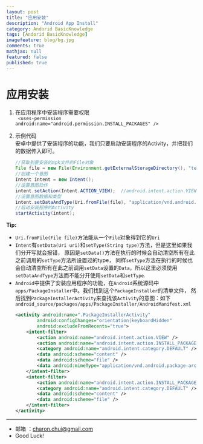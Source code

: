```yaml
---
layout: post
title: "应用安装"
description: "Android App Install"
category: Andorid BasicKnowledge
tags: [Andorid BasicKnowledge]
imagefeature: blog/bg.jpg
comments: true
mathjax: null
featured: false
published: true
---
```


应用安装
===

1. 在应用程序中安装程序需要权限   
   ` <uses-permission android:name="android.permission.INSTALL_PACKAGES" />`

2. 示例代码   
    安卓中提供了安装程序的功能，我们只要启动安装程序的Activity，并把我们的数据传入即可。
	```java
	//获取到要安装的apk文件的File对象
	File file = new File(Environment.getExternalStorageDirectory(), "test.apk");
	//创建一个意图
	Intent intent = new Intent();
	//设置意图动作
	intent.setAction(Intent.ACTION_VIEW);  //android.intent.action.VIEW
	//设置意图数据和类型
	intent.setDataAndType(Uri.fromFile(file), "application/vnd.android.package-archive");
	//启动安装程序的Activity
	startActivity(intent);
	```

**Tip:**   
- `Uri.fromFile(File file)`方法能从一个`File`对象得到它的`Uri`  
- `Intent`有`setData(Uri uri)`和`setType(String type)`方法，但是这里如果我们分开写就会报错，
	原因是`setData()`方法在执行的时候会自动清空所有在此之前调用的`setType`方法所设置过的type，
	同样`setType`方法在执行的时候也会自动清空所有在此之前调用`setData`设置的`Data`，所以这里必须使用`setDataAndType`方法而不能分开使用`setData`和`setType`.
- `Android`中提供了安装应用程序的功能，在`Android`系统源码中`apps/PackageInstaller`中。我们找到这个`PackageInstaller`的清单文件，
	然后找到`PackageInstallerActivity`来查找该`Activity`的意图：如下
	`android_source/packages/apps/PackageInstaller/AndroidManifest.xml`
	```xml
	<activity android:name=".PackageInstallerActivity"
			android:configChanges="orientation|keyboardHidden"
			android:excludeFromRecents="true">
		<intent-filter>
			<action android:name="android.intent.action.VIEW" />
			<action android:name="android.intent.action.INSTALL_PACKAGE" />
			<category android:name="android.intent.category.DEFAULT" />
			<data android:scheme="content" />
			<data android:scheme="file" />
			<data android:mimeType="application/vnd.android.package-archive"/>
		</intent-filter>
		<intent-filter>
			<action android:name="android.intent.action.INSTALL_PACKAGE" />
			<category android:name="android.intent.category.DEFAULT" />
			<data android:scheme="content" />
			<data android:scheme="file" />
		</intent-filter>
	</activity>
	```

---

- 邮箱 ：charon.chui@gmail.com  
- Good Luck! 
